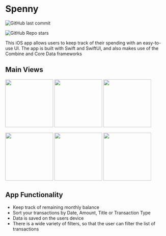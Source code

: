 # Spenny

<p float="left">
 
  ![GitHub last commit](https://img.shields.io/github/last-commit/Hues2/Spenny?style=plastic&color=blue)
 
 ![GitHub Repo stars](https://img.shields.io/github/stars/hues2/Spenny?style=plastic)

 </p>
  
  
This iOS app allows users to keep track of their spending with an easy-to-use UI.
The app is built with Swift and SwiftUI, and also makes use of the Combine and Core Data frameworks

## Main Views

<p float="left">
  <img src="https://user-images.githubusercontent.com/80175028/200295813-2ddf3051-ad29-4803-8671-7d5d35daf040.png" width="150" />
  <img src="https://user-images.githubusercontent.com/80175028/200176032-13b1d9f6-a60e-4f78-bfc0-8c611e22eb5c.png" width="150" />
  <img src="https://user-images.githubusercontent.com/80175028/200175955-e7a57409-8ea1-4231-b96a-cf96544c8f52.png" width="150" />
</p>

<p float="left">
  <img src="https://user-images.githubusercontent.com/80175028/200296170-757c8865-77a4-449e-bcfa-aa8feef2cd27.png" width="150" />
  <img src="https://user-images.githubusercontent.com/80175028/200296380-c50c7e16-e99c-450f-9e7b-0e41eb1d26a1.png" width="150" />
  <img src="https://user-images.githubusercontent.com/80175028/200296788-959158e3-c3ce-4c1f-91ae-09b0585ad9d1.png" width="150" />
</p>



## App Functionality
<ul>
    <li> Keep track of remaining monthly balance </li>
    <li> Sort your transactions by Date, Amount, Title or Transaction Type </li>
    <li> Data is saved on the users device </li>
    <li> There is a wide variety of filters, so that the user can filter the list of transactions </li>
 </ul>

